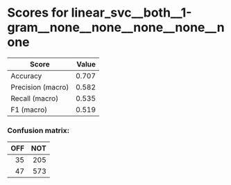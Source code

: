 # Scores for linear_svc__both__1-gram__none__none__none__none__none
|      Score      |Value|
|-----------------|----:|
|Accuracy         |0.707|
|Precision (macro)|0.582|
|Recall (macro)   |0.535|
|F1 (macro)       |0.519|

### Confusion matrix:
|OFF|NOT|
|--:|--:|
| 35|205|
| 47|573|
